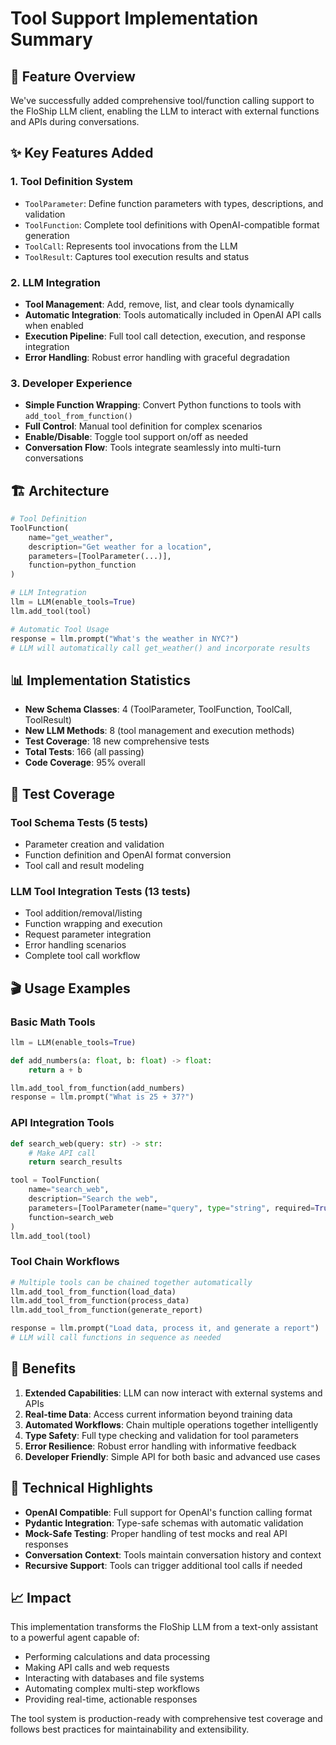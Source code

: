 # Tool Support Implementation Summary

## 🎯 Feature Overview

We've successfully added comprehensive tool/function calling support to the FloShip LLM client, enabling the LLM to interact with external functions and APIs during conversations.

## ✨ Key Features Added

### 1. **Tool Definition System**
- `ToolParameter`: Define function parameters with types, descriptions, and validation
- `ToolFunction`: Complete tool definitions with OpenAI-compatible format generation
- `ToolCall`: Represents tool invocations from the LLM
- `ToolResult`: Captures tool execution results and status

### 2. **LLM Integration**
- **Tool Management**: Add, remove, list, and clear tools dynamically
- **Automatic Integration**: Tools automatically included in OpenAI API calls when enabled
- **Execution Pipeline**: Full tool call detection, execution, and response integration
- **Error Handling**: Robust error handling with graceful degradation

### 3. **Developer Experience**
- **Simple Function Wrapping**: Convert Python functions to tools with `add_tool_from_function()`
- **Full Control**: Manual tool definition for complex scenarios
- **Enable/Disable**: Toggle tool support on/off as needed
- **Conversation Flow**: Tools integrate seamlessly into multi-turn conversations

## 🏗️ Architecture

```python
# Tool Definition
ToolFunction(
    name="get_weather",
    description="Get weather for a location",
    parameters=[ToolParameter(...)],
    function=python_function
)

# LLM Integration
llm = LLM(enable_tools=True)
llm.add_tool(tool)

# Automatic Tool Usage
response = llm.prompt("What's the weather in NYC?")
# LLM will automatically call get_weather() and incorporate results
```

## 📊 Implementation Statistics

- **New Schema Classes**: 4 (ToolParameter, ToolFunction, ToolCall, ToolResult)
- **New LLM Methods**: 8 (tool management and execution methods)
- **Test Coverage**: 18 new comprehensive tests
- **Total Tests**: 166 (all passing)
- **Code Coverage**: 95% overall

## 🧪 Test Coverage

### Tool Schema Tests (5 tests)
- Parameter creation and validation
- Function definition and OpenAI format conversion
- Tool call and result modeling

### LLM Tool Integration Tests (13 tests)
- Tool addition/removal/listing
- Function wrapping and execution
- Request parameter integration
- Error handling scenarios
- Complete tool call workflow

## 🎬 Usage Examples

### Basic Math Tools
```python
llm = LLM(enable_tools=True)

def add_numbers(a: float, b: float) -> float:
    return a + b

llm.add_tool_from_function(add_numbers)
response = llm.prompt("What is 25 + 37?")
```

### API Integration Tools
```python
def search_web(query: str) -> str:
    # Make API call
    return search_results

tool = ToolFunction(
    name="search_web",
    description="Search the web",
    parameters=[ToolParameter(name="query", type="string", required=True)],
    function=search_web
)
llm.add_tool(tool)
```

### Tool Chain Workflows
```python
# Multiple tools can be chained together automatically
llm.add_tool_from_function(load_data)
llm.add_tool_from_function(process_data)
llm.add_tool_from_function(generate_report)

response = llm.prompt("Load data, process it, and generate a report")
# LLM will call functions in sequence as needed
```

## 🚀 Benefits

1. **Extended Capabilities**: LLM can now interact with external systems and APIs
2. **Real-time Data**: Access current information beyond training data
3. **Automated Workflows**: Chain multiple operations together intelligently
4. **Type Safety**: Full type checking and validation for tool parameters
5. **Error Resilience**: Robust error handling with informative feedback
6. **Developer Friendly**: Simple API for both basic and advanced use cases

## 🔧 Technical Highlights

- **OpenAI Compatible**: Full support for OpenAI's function calling format
- **Pydantic Integration**: Type-safe schemas with automatic validation
- **Mock-Safe Testing**: Proper handling of test mocks and real API responses
- **Conversation Context**: Tools maintain conversation history and context
- **Recursive Support**: Tools can trigger additional tool calls if needed

## 📈 Impact

This implementation transforms the FloShip LLM from a text-only assistant to a powerful agent capable of:
- Performing calculations and data processing
- Making API calls and web requests
- Interacting with databases and file systems
- Automating complex multi-step workflows
- Providing real-time, actionable responses

The tool system is production-ready with comprehensive test coverage and follows best practices for maintainability and extensibility.
